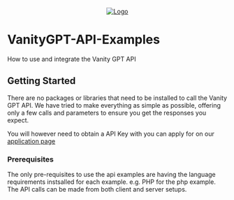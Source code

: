 <!-- PROJECT LOGO -->
<br />
<div align="center">
  <a href="https://github.com/Brooder-Tech/VanityGPT-API-Examples">
    <img src="https://cdn.brooder.tech/vgpt/github.png" alt="Logo" \>
  </a>
</div>

# VanityGPT-API-Examples
How to use and integrate the Vanity GPT API

<!-- GETTING STARTED -->
## Getting Started

There are no packages or libraries that need to be installed to call the Vanity GPT API. 
We have tried to make everything as simple as possible, offering only a few calls and parameters to ensure you get the responses you expect.

You will however need to obtain a API Key with you can apply for on our <a href="https://api.vanitygpt.com/" alt="" target="_blank">application page</a>


### Prerequisites

The only pre-requisites to use the api examples are having the language requirements instsalled for each example. e.g. PHP for the php example.
The API calls can be made from both client and server setups.
